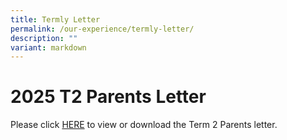 ```yaml
---
title: Termly Letter
permalink: /our-experience/termly-letter/
description: ""
variant: markdown
---
```

# **2025 T2 Parents Letter**

Please click [HERE](/files/SFSS_2025_T2_Parents_Letter.pdf) to view or download the Term 2 Parents letter.